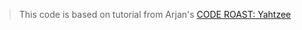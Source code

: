 > This code is based on tutorial from Arjan's [CODE ROAST: Yahtzee](https://www.youtube.com/watch?v=l7E3y4te7sA)